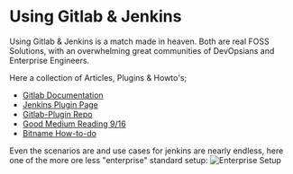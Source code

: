 # Using Gitlab & Jenkins

Using Gitlab & Jenkins is a match made in heaven. Both are real FOSS Solutions, with an overwhelming great communities of DevOpsians and Enterprise Engineers.

Here a collection of Articles, Plugins & Howto's;
* [Gitlab Documentation](https://docs.gitlab.com/ee/integration/jenkins.html) 
* [Jenkins Plugin Page](https://plugins.jenkins.io/gitlab-plugin) 
* [Gitlab-Plugin Repo](https://github.com/jenkinsci/gitlab-plugin) 
* [Good Medium Reading 9/16](https://medium.com/@teeks99/continuous-integration-with-jenkins-and-gitlab-fa770c62e88a) 
* [Bitname How-to-do](https://docs.bitnami.com/aws/how-to/create-ci-pipeline/) 

Even the scenarios are and use cases for jenkins are nearly endless, here one of the more ore less "enterprise" standard setup:
![Enterprise Setup]()

